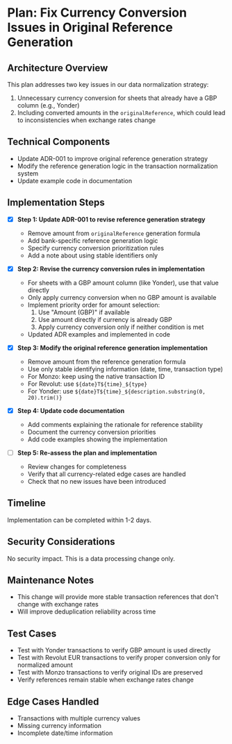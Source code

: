 # Plan: Fix Currency Conversion Issues in Original Reference Generation

## Architecture Overview
This plan addresses two key issues in our data normalization strategy:

1. Unnecessary currency conversion for sheets that already have a GBP column (e.g., Yonder)
2. Including converted amounts in the `originalReference`, which could lead to inconsistencies when exchange rates change

## Technical Components
- Update ADR-001 to improve original reference generation strategy
- Modify the reference generation logic in the transaction normalization system
- Update example code in documentation

## Implementation Steps

- [x] **Step 1: Update ADR-001 to revise reference generation strategy**
  - Remove amount from `originalReference` generation formula
  - Add bank-specific reference generation logic
  - Specify currency conversion prioritization rules
  - Add a note about using stable identifiers only

- [x] **Step 2: Revise the currency conversion rules in implementation**
  - For sheets with a GBP amount column (like Yonder), use that value directly
  - Only apply currency conversion when no GBP amount is available
  - Implement priority order for amount selection:
    1. Use "Amount (GBP)" if available
    2. Use amount directly if currency is already GBP
    3. Apply currency conversion only if neither condition is met
  - Updated ADR examples and implemented in code

- [x] **Step 3: Modify the original reference generation implementation**
  - Remove amount from the reference generation formula
  - Use only stable identifying information (date, time, transaction type)
  - For Monzo: keep using the native transaction ID
  - For Revolut: use `${date}T${time}_${type}`
  - For Yonder: use `${date}T${time}_${description.substring(0, 20).trim()}`

- [x] **Step 4: Update code documentation**
  - Add comments explaining the rationale for reference stability
  - Document the currency conversion priorities
  - Add code examples showing the implementation

- [ ] **Step 5: Re-assess the plan and implementation**
  - Review changes for completeness
  - Verify that all currency-related edge cases are handled
  - Check that no new issues have been introduced

## Timeline
Implementation can be completed within 1-2 days.

## Security Considerations
No security impact. This is a data processing change only.

## Maintenance Notes
- This change will provide more stable transaction references that don't change with exchange rates
- Will improve deduplication reliability across time

## Test Cases
- Test with Yonder transactions to verify GBP amount is used directly
- Test with Revolut EUR transactions to verify proper conversion only for normalized amount
- Test with Monzo transactions to verify original IDs are preserved
- Verify references remain stable when exchange rates change

## Edge Cases Handled
- Transactions with multiple currency values
- Missing currency information
- Incomplete date/time information 